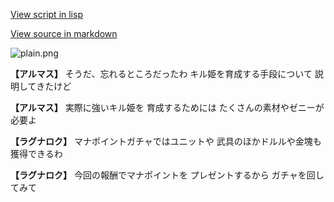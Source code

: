 [View script in lisp](../scripts/110204009.txt)

[View source in markdown](110204009.md)

![plain.png](../images/backgrounds/plain.png)

**【アルマス】**
そうだ、忘れるところだったわ
キル姫を育成する手段について
説明してきたけど

**【アルマス】**
実際に強いキル姫を
育成するためには
たくさんの素材やゼニーが必要よ

**【ラグナロク】**
マナポイントガチャではユニットや
武具のほかドルルや金塊も
獲得できるわ

**【ラグナロク】**
今回の報酬でマナポイントを
プレゼントするから
ガチャを回してみて